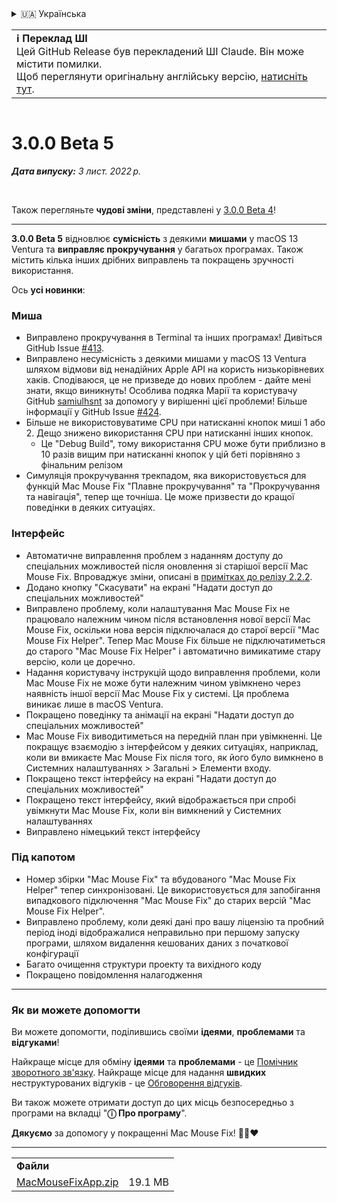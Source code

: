 <details>
<summary>🇺🇦 Українська</summary>

[🇬🇧 English (GitHub Release)](https://github.com/noah-nuebling/mac-mouse-fix/releases/tag/3.0.0-Beta-5)\
[🇦🇩 Català](https://redirect.macmousefix.com/?target=mmf-release&tag=3.0.0-Beta-5&locale=ca)\
[🇩🇪 Deutsch](https://redirect.macmousefix.com/?target=mmf-release&tag=3.0.0-Beta-5&locale=de)\
[🇪🇸 Español](https://redirect.macmousefix.com/?target=mmf-release&tag=3.0.0-Beta-5&locale=es)\
[🇫🇷 Français](https://redirect.macmousefix.com/?target=mmf-release&tag=3.0.0-Beta-5&locale=fr)\
[🇮🇩 Indonesia](https://redirect.macmousefix.com/?target=mmf-release&tag=3.0.0-Beta-5&locale=id)\
[🇮🇹 Italiano](https://redirect.macmousefix.com/?target=mmf-release&tag=3.0.0-Beta-5&locale=it)\
[🇭🇺 Magyar](https://redirect.macmousefix.com/?target=mmf-release&tag=3.0.0-Beta-5&locale=hu)\
[🇳🇱 Nederlands](https://redirect.macmousefix.com/?target=mmf-release&tag=3.0.0-Beta-5&locale=nl)\
[🇵🇱 Polski](https://redirect.macmousefix.com/?target=mmf-release&tag=3.0.0-Beta-5&locale=pl)\
[🇧🇷 Português (Brasil)](https://redirect.macmousefix.com/?target=mmf-release&tag=3.0.0-Beta-5&locale=pt-BR)\
[🇵🇹 Português (Portugal)](https://redirect.macmousefix.com/?target=mmf-release&tag=3.0.0-Beta-5&locale=pt-PT)\
[🇷🇴 Română](https://redirect.macmousefix.com/?target=mmf-release&tag=3.0.0-Beta-5&locale=ro)\
[🇸🇪 Svenska](https://redirect.macmousefix.com/?target=mmf-release&tag=3.0.0-Beta-5&locale=sv)\
[🇻🇳 Tiếng Việt](https://redirect.macmousefix.com/?target=mmf-release&tag=3.0.0-Beta-5&locale=vi)\
[🇹🇷 Türkçe](https://redirect.macmousefix.com/?target=mmf-release&tag=3.0.0-Beta-5&locale=tr)\
[🇨🇿 Čeština](https://redirect.macmousefix.com/?target=mmf-release&tag=3.0.0-Beta-5&locale=cs)\
[🇬🇷 Ελληνικά](https://redirect.macmousefix.com/?target=mmf-release&tag=3.0.0-Beta-5&locale=el)\
[🇷🇺 Русский](https://redirect.macmousefix.com/?target=mmf-release&tag=3.0.0-Beta-5&locale=ru)\
**🇺🇦 Українська**\
[🇮🇱 עברית](https://redirect.macmousefix.com/?target=mmf-release&tag=3.0.0-Beta-5&locale=he)\
[🇸🇦 العربية](https://redirect.macmousefix.com/?target=mmf-release&tag=3.0.0-Beta-5&locale=ar)\
[🇮🇳 हिन्दी](https://redirect.macmousefix.com/?target=mmf-release&tag=3.0.0-Beta-5&locale=hi)\
[🇹🇭 ไทย](https://redirect.macmousefix.com/?target=mmf-release&tag=3.0.0-Beta-5&locale=th)\
[🇨🇳 中文 (简体)](https://redirect.macmousefix.com/?target=mmf-release&tag=3.0.0-Beta-5&locale=zh-Hans)\
[🇨🇳 中文 (繁體)](https://redirect.macmousefix.com/?target=mmf-release&tag=3.0.0-Beta-5&locale=zh-Hant)\
[🇭🇰 中文（香港)](https://redirect.macmousefix.com/?target=mmf-release&tag=3.0.0-Beta-5&locale=zh-HK)\
[🇯🇵 日本語](https://redirect.macmousefix.com/?target=mmf-release&tag=3.0.0-Beta-5&locale=ja)\
[🇰🇷 한국어](https://redirect.macmousefix.com/?target=mmf-release&tag=3.0.0-Beta-5&locale=ko)\
[Help translate Mac Mouse Fix to different languages!](https://github.com/noah-nuebling/mac-mouse-fix/discussions/731)
</details>
<table align=><td>
<b>ℹ️ Переклад ШІ</b><br>
Цей GitHub Release був перекладений ШІ Claude. Він може містити помилки.<br>
Щоб переглянути оригінальну англійську версію, <a href="https://github.com/noah-nuebling/mac-mouse-fix/releases/tag/3.0.0-Beta-5">натисніть тут</a>.
</td></table>

<table></table>

# 3.0.0 Beta 5
***Дата випуску:** 3 лист. 2022 р.*

<br>

Також перегляньте **чудові зміни**, представлені у [3.0.0 Beta 4](https://redirect.macmousefix.com/?target=mmf-release&tag=3.0.0-Beta-4&locale=uk)!

---

**3.0.0 Beta 5** відновлює **сумісність** з деякими **мишами** у macOS 13 Ventura та **виправляє прокручування** у багатьох програмах.
Також містить кілька інших дрібних виправлень та покращень зручності використання.

Ось **усі новинки**:

### Миша

- Виправлено прокручування в Terminal та інших програмах! Дивіться GitHub Issue [#413](https://github.com/noah-nuebling/mac-mouse-fix/issues/413).
- Виправлено несумісність з деякими мишами у macOS 13 Ventura шляхом відмови від ненадійних Apple API на користь низькорівневих хаків. Сподіваюся, це не призведе до нових проблем - дайте мені знати, якщо виникнуть! Особлива подяка Марії та користувачу GitHub [samiulhsnt](https://github.com/samiulhsnt) за допомогу у вирішенні цієї проблеми! Більше інформації у GitHub Issue [#424](https://github.com/noah-nuebling/mac-mouse-fix/issues/424).
- Більше не використовуватиме CPU при натисканні кнопок миші 1 або 2. Дещо знижено використання CPU при натисканні інших кнопок.
    - Це "Debug Build", тому використання CPU може бути приблизно в 10 разів вищим при натисканні кнопок у цій беті порівняно з фінальним релізом
- Симуляція прокручування трекпадом, яка використовується для функцій Mac Mouse Fix "Плавне прокручування" та "Прокручування та навігація", тепер ще точніша. Це може призвести до кращої поведінки в деяких ситуаціях.

### Інтерфейс

- Автоматичне виправлення проблем з наданням доступу до спеціальних можливостей після оновлення зі старішої версії Mac Mouse Fix. Впроваджує зміни, описані в [примітках до релізу 2.2.2](https://redirect.macmousefix.com/?target=mmf-release&tag=2.2.2&locale=uk).
- Додано кнопку "Скасувати" на екрані "Надати доступ до спеціальних можливостей"
- Виправлено проблему, коли налаштування Mac Mouse Fix не працювало належним чином після встановлення нової версії Mac Mouse Fix, оскільки нова версія підключалася до старої версії "Mac Mouse Fix Helper". Тепер Mac Mouse Fix більше не підключатиметься до старого "Mac Mouse Fix Helper" і автоматично вимикатиме стару версію, коли це доречно.
- Надання користувачу інструкцій щодо виправлення проблеми, коли Mac Mouse Fix не може бути належним чином увімкнено через наявність іншої версії Mac Mouse Fix у системі. Ця проблема виникає лише в macOS Ventura.
- Покращено поведінку та анімації на екрані "Надати доступ до спеціальних можливостей"
- Mac Mouse Fix виводитиметься на передній план при увімкненні. Це покращує взаємодію з інтерфейсом у деяких ситуаціях, наприклад, коли ви вмикаєте Mac Mouse Fix після того, як його було вимкнено в Системних налаштуваннях > Загальні > Елементи входу.
- Покращено текст інтерфейсу на екрані "Надати доступ до спеціальних можливостей"
- Покращено текст інтерфейсу, який відображається при спробі увімкнути Mac Mouse Fix, коли він вимкнений у Системних налаштуваннях
- Виправлено німецький текст інтерфейсу

### Під капотом

- Номер збірки "Mac Mouse Fix" та вбудованого "Mac Mouse Fix Helper" тепер синхронізовані. Це використовується для запобігання випадкового підключення "Mac Mouse Fix" до старих версій "Mac Mouse Fix Helper".
- Виправлено проблему, коли деякі дані про вашу ліцензію та пробний період іноді відображалися неправильно при першому запуску програми, шляхом видалення кешованих даних з початкової конфігурації
- Багато очищення структури проекту та вихідного коду
- Покращено повідомлення налагодження

---

### Як ви можете допомогти

Ви можете допомогти, поділившись своїми **ідеями**, **проблемами** та **відгуками**!

Найкраще місце для обміну **ідеями** та **проблемами** - це [Помічник зворотного зв'язку](https://noah-nuebling.github.io/mac-mouse-fix-feedback-assistant/?type=bug-report).
Найкраще місце для надання **швидких** неструктурованих відгуків - це [Обговорення відгуків](https://github.com/noah-nuebling/mac-mouse-fix/discussions/366).

Ви також можете отримати доступ до цих місць безпосередньо з програми на вкладці "**ⓘ Про програму**".

**Дякуємо** за допомогу у покращенні Mac Mouse Fix! 💙💛❤️

---

<table align="start">
<tr>
    <td colspan=2>
        <b>Файли</b>
    </td>
</tr>
<tr>
    <td><a href="https://github.com/noah-nuebling/mac-mouse-fix/releases/download/3.0.0-Beta-5/MacMouseFixApp.zip">MacMouseFixApp.zip</a></td>
    <td>19.1 MB</td>
</tr>
</table>